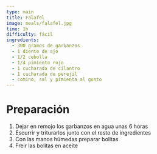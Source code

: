 ```yaml
---
type: main
title: Falafel
image: meals/falafel.jpg
time: 1h
difficulty: fácil
ingredients:
  - 300 gramos de garbanzos
  - 1 diente de ajo
  - 1/2 cebolla
  - 1/4 pimiento rojo
  - 1 cucharada de cilantro
  - 1 cucharada de perejil
  - comino, sal y pimienta al gusto
---
```


# Preparación

1. Dejar en remojo los garbanzos en agua unas 6 horas
1. Escurrir y triturarlos junto con el resto de ingredientes
1. Con las manos húmedas preparar bolitas
1. Freir las bolitas en aceite

